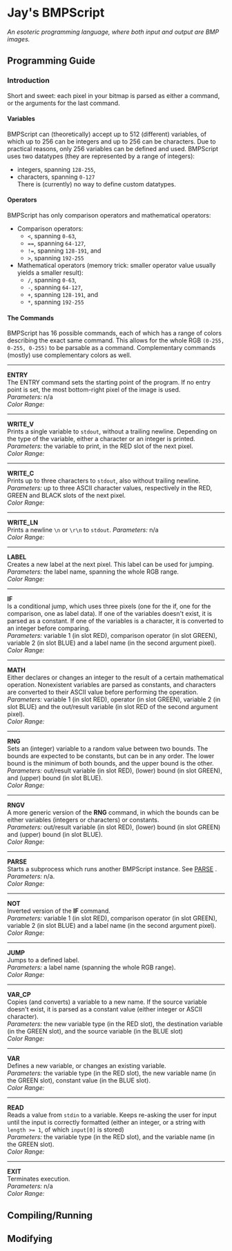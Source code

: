 # Jay's BMPScript
*An esoteric programming language, where both input and output are BMP images.*
## Programming Guide
### Introduction
Short and sweet: each pixel in your bitmap is parsed as either a command, or the arguments for the last command.
#### Variables
BMPScript can (theoretically) accept up to 512 (different) variables, of which up to 256 can be integers and up to 256 can be characters. Due to practical reasons, only 256 variables can be defined and used.
BMPScript uses two datatypes (they are represented by a range of integers):  
 * integers, spanning ``128-255``,  
 * characters, spanning ``0-127``  
There is (currently) no way to define custom datatypes.
#### Operators
BMPScript has only comparison operators and mathematical operators:  
 * Comparison operators:  
   * ``<``, spanning ``0-63``,  
   * ``==``, spanning ``64-127``,  
   * ``!=``, spanning ``128-191``, and  
   * ``>``, spanning ``192-255``
 * Mathematical operators (memory trick: smaller operator value usually yields a smaller result):  
   * ``/``, spanning ``0-63``,  
   * ``-``, spanning ``64-127``,  
   * ``+``, spanning ``128-191``, and  
   * ``*``, spanning ``192-255``
#### The Commands
BMPScript has 16 possible commands, each of which has a range of colors describing the exact same command. This allows for the whole RGB ``(0-255, 0-255, 0-255)`` to be parsable as a command. Complementary commands (mostly) use complementary colors as well.   
***
**ENTRY**  
The ENTRY command sets the starting point of the program. If no entry point is set, the most bottom-right pixel of the image is used.  
*Parameters:* n/a  
*Color Range:*
***
**WRITE_V**  
Prints a single variable to ``stdout``, without a trailing newline. Depending on the type of the variable, either a character or an integer is printed.  
*Parameters:* the variable to print, in the RED slot of the next pixel.  
*Color Range:*
***
**WRITE_C**  
Prints up to three characters to ``stdout``, also without trailing newline.  
*Parameters:* up to three ASCII character values, respectively in the RED, GREEN and BLACK slots of the next pixel.  
*Color Range:*
***
**WRITE_LN**  
Prints a newline ``\n`` or ``\r\n`` to ``stdout``.
*Parameters:* n/a  
*Color Range:* 
***
**LABEL**  
Creates a new label at the next pixel. This label can be used for jumping.  
*Parameters:* the label name, spanning the whole RGB range.  
*Color Range:*
***
**IF**  
Is a conditional jump, which uses three pixels (one for the if, one for the comparison, one as label data). If one of the variables doesn't exist, it is parsed as a constant. If one of the variables is a character, it is converted to an integer before comparing.  
*Parameters:* variable 1 (in slot RED), comparison operator (in slot GREEN), variable 2 (in slot BLUE) and a label name (in the second argument pixel).  
*Color Range:*
***
**MATH**  
Either declares or changes an integer to the result of a certain mathematical operation. Nonexistent variables are parsed as constants, and characters are converted to their ASCII value before performing the operation.  
*Parameters:* variable 1 (in slot RED), operator (in slot GREEN), variable 2 (in slot BLUE) and the out/result variable (in slot RED of the second argument pixel).  
*Color Range:*
***
**RNG**  
Sets an (integer) variable to a random value between two bounds. The bounds are expected to be constants, but can be in any order. The lower bound is the minimum of both bounds, and the upper bound is the other.  
*Parameters:* out/result variable (in slot RED), (lower) bound (in slot GREEN), and (upper) bound (in slot BLUE).  
*Color Range:*
***
**RNGV**  
A more generic version of the **RNG** command, in which the bounds can be either variables (integers or characters) or constants.  
*Parameters:* out/result variable (in slot RED), (lower) bound (in slot GREEN) and (upper) bound (in slot BLUE).  
*Color Range:*
***
**PARSE**  
Starts a subprocess which runs another BMPScript instance. See [PARSE](https://github.com/jay-tux/BMPScript/help/PARSE.md) .  
*Parameters:*  n/a.  
*Color Range:*
***
**NOT**  
Inverted version of the **IF** command.  
*Parameters:* variable 1 (in slot RED), comparison operator (in slot GREEN), variable 2 (in slot BLUE) and a label name (in the second argument pixel).  
*Color Range:*
***
**JUMP**  
Jumps to a defined label.  
*Parameters:* a label name (spanning the whole RGB range).  
*Color Range:*
***
**VAR_CP**  
Copies (and converts) a variable to a new name. If the source variable doesn't exist, it is parsed as a constant value (either integer or ASCII character).  
*Parameters:* the new variable type (in the RED slot), the destination variable (in the GREEN slot), and the source variable (in the BLUE slot)  
*Color Range:*
***
**VAR**  
Defines a new variable, or changes an existing variable.  
*Parameters:* the variable type (in the RED slot), the new variable name (in the GREEN slot), constant value (in the BLUE slot).  
*Color Range:*
***
**READ**  
Reads a value from ``stdin`` to a variable. Keeps re-asking the user for input until the input is correctly formatted (either an integer, or a string with ``length >= 1``, of which ``input[0]`` is stored)  
*Parameters:* the variable type (in the RED slot), and the variable name (in the GREEN slot).  
*Color Range:*
***
**EXIT**  
Terminates execution.  
*Parameters:* n/a  
*Color Range:*
## Compiling/Running
## Modifying